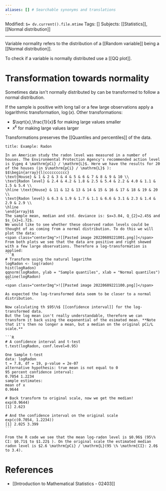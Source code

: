 ```yaml
---
aliases: [] # Searchable synonyms and translations
---
```

Modified: `$= dv.current().file.mtime`
Tags: []
Subjects: [[Statistics]], [[Normal distribution]]
****

Variable normality refers to the distribution of a [[Random variable]] being a [[Normal distribution]].

To check if a variable is normally distributed use a [[QQ plot]].

# Transformation towards normality
Sometimes data isn't normally distributed by can be transformed to follow a normal distribution.

If the sample is positive with long tail or a few large observations apply a logarithmic transformation, $\log(x)$.
Other transformations:
- $\sqrt{x},\frac{1}{x}$ for making large values smaller
- $x^{k}$ for making large values larger

Transformations preserves the [[Quantiles and percentiles]] of the data.


````ad-example
title: Example: Radon

In an American study the radon level was measured in a number of houses. The Environmental Protection Agency's recommended action level is $\geq 4 \mathrm{pCi} / \mathrm{L}$. Here we have the results for 20 of the houses (in $\mathrm{pCi} / \mathrm{L}$ ):
$$\begin{array}{l|cccccccccc}
\text{House} & 1 & 2 & 3 & 4 & 5 & 6 & 7 & 8 & 9 & 10 \\
\text{Radon level} & 2.4 & 4.2 & 1.8 & 2.5 & 5.4 & 2.2 & 4.0 & 1.1 & 1.5 & 5.4 \\
\hline \text{House} & 11 & 12 & 13 & 14 & 15 & 16 & 17 & 18 & 19 & 20 \\
\text{Radon level} & 6.3 & 1.9 & 1.7 & 1.1 & 6.6 & 3.1 & 2.3 & 1.4 & 2.9 & 2.9 \\
\hline
\end{array}$$
The sample mean, median and std. deviance is: $x=3.04, Q_{2}=2.45$ and $s_{x}=1.72$.
We would like to see whether these observed radon levels could be thought of as coming from a normal distribution. To do this we will plot the data:
<span class="centerImg">![[Pasted image 20220609221001.png]]</span>
From both plots we see that the data are positive and right skewed with a few large observations. Therefore a log-transformation is applied:
```R
# Transform using the natural logarithm
logRadon <- log(radon)
hist(logRadon)
qqnorm(logRadon, ylab = "Sample quantiles", xlab = "Normal quantiles")
qqline(logRadon)
```
<span class="centerImg">![[Pasted image 20220609221100.png]]</span>

As expected the log-transformed data seem to be closer to a normal distribution.

Now calculating th $95\%$ [[confidence interval]] for the log-transformed data.
But the log mean isn't really understandable, therefore we can transform it back using the exponential of the esimated mean. **Note that it's then no longer a mean, but a median on the original pCi/L scale.**

```R
# A confidence interval and t-test
t.test(logRadon, conf.level=0.95)

One Sample t-test
data: logRadon
t = 7.8, df = 19, p-value = 2e-07
alternative hypothesis: true mean is not equal to 0
95 percent confidence interval:
0.7054 1.2234
sample estimates:
mean of x
0.9644

# Back transform to original scale, now we get the median!
exp(0.9644)
[1] 2.623

# And the confidence interval on the original scale
exp(c(0.7054, 1.2234))
[1] 2.025 3.399
```

From the R code we see that the mean log-radon level is $0.96$ (95\% CI: $0.71$ to $1.22$ ). On the original scale the estimated median radon level is $2.6 \mathrm{pCi} / \mathrm{L}(95 \% \mathrm{CI}: 2.0$ to 3.4).

````
# References
- [[Introduction to Mathematical Statistics - 02403]]
